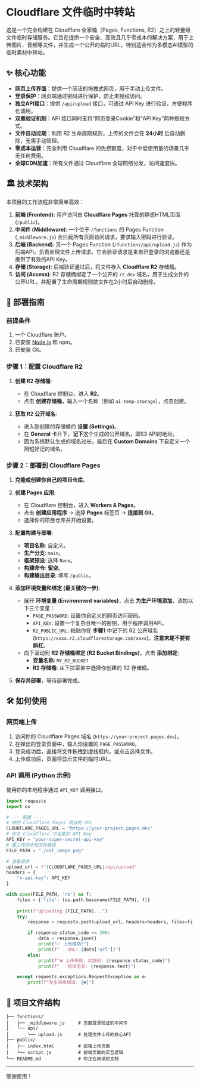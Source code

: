 # Cloudflare 文件临时中转站

这是一个完全构建在 Cloudflare 全家桶（Pages, Functions, R2）之上的轻量级文件临时存储服务。它旨在提供一个安全、高效且几乎零成本的解决方案，用于上传图片、音频等文件，并生成一个公开的临时URL，特别适合作为多模态AI模型的临时素材中转站。

## ✨ 核心功能

*   **网页上传界面**：提供一个简洁的拖拽式网页，用于手动上传文件。
*   **登录保护**：网页端通过密码进行保护，防止未授权访问。
*   **独立API接口**：提供 `/api/upload` 接口，可通过 API Key 进行验证，方便程序化调用。
*   **双重验证机制**：API 接口同时支持“网页登录Cookie”和“API Key”两种授权方式。
*   **文件自动过期**：利用 R2 生命周期规则，上传的文件会在 **24小时** 后自动删除，无需手动管理。
*   **零成本运营**：完全利用 Cloudflare 的免费额度，对于中低使用量的场景几乎无任何费用。
*   **全球CDN加速**：所有文件通过 Cloudflare 全球网络分发，访问速度快。

## 🏛️ 技术架构

本项目的工作流程非常简单高效：

1.  **前端 (Frontend)**: 用户访问由 **Cloudflare Pages** 托管的静态HTML页面 (`/public`)。
2.  **中间件 (Middleware)**: 一个位于 `/functions` 的 Pages Function (`_middleware.js`) 会拦截所有页面访问请求，要求输入密码进行验证。
3.  **后端 (Backend)**: 另一个 Pages Function (`/functions/api/upload.js`) 作为后端API，负责处理文件上传请求。它会验证请求是来自已登录的浏览器还是携带了有效的API Key。
4.  **存储 (Storage)**: 后端验证通过后，将文件存入 **Cloudflare R2** 存储桶。
5.  **访问 (Access)**: R2 存储桶绑定了一个公开的 `r2.dev` 域名，用于生成文件的公开URL，并配置了生命周期规则使文件在2小时后自动删除。

## 🚀 部署指南

### 前提条件

1.  一个 Cloudflare 账户。
2.  已安装 [Node.js](https://nodejs.org/) 和 npm。
3.  已安装 Git。

### 步骤 1：配置 Cloudflare R2

1.  **创建 R2 存储桶**:
    *   在 Cloudflare 控制台，进入 **R2**。
    *   点击 **创建存储桶**，输入一个名称（例如 `ai-temp-storage`），点击创建。

2.  **获取 R2 公开域名**:
    *   进入刚创建的存储桶的 **设置 (Settings)**。
    *   在 **General** 卡片下，**记下**这个生成的公开域名，即S3 API的地址。
    *   因为系统默认生成的域名过长，最后在 **Custom Domains** 下自定义一个简短好记的域名。

### 步骤 2：部署到 Cloudflare Pages

1.  **克隆或创建你自己的项目仓库**。

2.  **创建 Pages 应用**:
    *   在 Cloudflare 控制台，进入 **Workers & Pages**。
    *   点击 **创建应用程序** -> 选择 **Pages** 标签页 -> **连接到 Git**。
    *   选择你的项目仓库并开始设置。

3.  **配置构建与部署**:
    *   **项目名称**: 自定义。
    *   **生产分支**: `main`。
    *   **框架预设**: 选择 `None`。
    *   **构建命令**: **留空**。
    *   **构建输出目录**: 填写 `/public`。

4.  **添加环境变量和绑定 (最关键的一步)**:
    *   展开 **环境变量 (Environment variables)**，点击 **为生产环境添加**，添加以下三个变量：
        *   `PAGE_PASSWORD`: 设置你自定义的网页访问密码。
        *   `API_KEY`: 设置一个复杂且唯一的密钥，用于程序调用API。
        *   `R2_PUBLIC_URL`: 粘贴你在 **步骤1** 中记下的 R2 公开域名 (`https://xxxx.r2.cloudflarestorage.com/xxxx`)。**注意末尾不要有斜杠**。
    *   向下滚动到 **R2 存储桶绑定 (R2 Bucket Bindings)**，点击 **添加绑定**:
        *   **变量名称**: `MY_R2_BUCKET`
        *   **R2 存储桶**: 从下拉菜单中选择你创建的 R2 存储桶。

5.  **保存并部署**，等待部署完成。

## 🛠️ 如何使用

### 网页端上传

1.  访问你的 Cloudflare Pages 域名 (`https://your-project.pages.dev`)。
2.  在弹出的登录页面中，输入你设置的 `PAGE_PASSWORD`。
3.  登录成功后，直接将文件拖拽到虚线框内，或点击选择文件。
4.  上传成功后，页面将显示文件的临时URL。

### API 调用 (Python 示例)

使用你的本地程序通过 `API_KEY` 调用接口。

```python
import requests
import os

# --- 配置 ---
# 你的 Cloudflare Pages 项目的 URL
CLOUDFLARE_PAGES_URL = "https://your-project.pages.dev" 
# 你在 Cloudflare 中设置的 API Key
API_KEY = "your-super-secret-api-key"
# 要上传的本地文件路径
FILE_PATH = "./cat_image.png" 

# 准备请求
upload_url = f"{CLOUDFLARE_PAGES_URL}/api/upload"
headers = {
    "x-api-key": API_KEY
}

with open(FILE_PATH, 'rb') as f:
    files = {'file': (os.path.basename(FILE_PATH), f)}
    
    print(f"Uploading {FILE_PATH}...")
    try:
        response = requests.post(upload_url, headers=headers, files=files, timeout=60)

        if response.status_code == 200:
            data = response.json()
            print("✅ 上传成功!")
            print(f"   URL: {data['url']}")
        else:
            print(f"❌ 上传失败，状态码: {response.status_code}")
            print(f"   错误信息: {response.text}")

    except requests.exceptions.RequestException as e:
        print(f"发生网络错误: {e}")
```

## 📁 项目文件结构

```.
├── functions/
│   ├── _middleware.js     # 页面登录验证的中间件
│   └── api/
│       └── upload.js      # 处理文件上传的核心API
├── public/
│   ├── index.html         # 前端上传页面
│   └── script.js          # 前端页面的交互逻辑
└── README.md              # 你正在阅读的文档
```

---
感谢使用！
